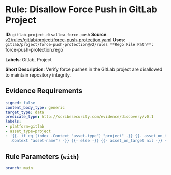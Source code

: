# Rule: Disallow Force Push in GitLab Project

**ID**: `gitlab-project-disallow-force-push`
**Source**: [v2/rules/gitlab/project/force-push-protection.yaml](https://github.com/scribe-public/sample-policies/v2/rules/gitlab/project/force-push-protection.yaml)
**Uses**: `gitlab/project/force-push-protection@v2/rules
**Rego File Path**: `force-push-protection.rego`

**Labels**: Gitlab, Project

**Short Description**: Verify force pushes in the GitLab project are disallowed to maintain repository integrity.

## Evidence Requirements

```yaml
signed: false
content_body_type: generic
target_type: data
predicate_type: http://scribesecurity.com/evidence/discovery/v0.1
labels:
- platform=gitlab
- asset_type=project
- '{{- if eq (index .Context "asset-type") "project" -}} {{- asset_on_target (index
  .Context "asset-name") -}} {{- else -}} {{- asset_on_target nil -}} {{- end -}}'
```
## Rule Parameters (`with`)

```yaml
branch: main
```
